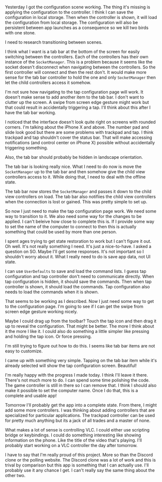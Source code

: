 Yesterday I got the configuration scene working. The thing it's missing is
applying the configuration to the controller. I think I can save the
configuration in local storage. Then when the controller is shown, it will load
the configuration from local storage. The configuration will also be persistent
between app launches as a consequence so we kill two birds with one stone.

I need to research transitioning between scenes.

I think what I want is a tab bar at the bottom of the screen for easily
switching between the controllers. Each of the controllers has their own
instance of the `SocketManager`. This is a problem because it seems like the
socket doesn't disconnect when navigating between the controllers. So the first
controller will connect and then the rest don't. It would make more sense for
the tab bar controller to hold the one and only `SocketManager` then let the
child controllers access it somehow.

I'm not sure how navigating to the tap configuration page will work. It doesn't
make sense to add another item to the tab bar. I don't want to clutter up the
screen. A swipe from screen edge gesture might work but that could result in
accidentally triggering a tap. I'll think about this after I have the tab bar
working.

I noticed that the interface doesn't look quite right on screens with rounded
corners. I'm talking about the iPhone X and above. The number pad and slide look
good but there are some problems with trackpad and tap. I think trackpad and tap
shouldn't cover the status bar. That will make accessing notifications (and
control center on iPhone X) possible without accidentally triggering something.

Also, the tab bar should probably be hidden in landscape orientation.

The tab bar is looking really nice. What I need to do now is move the
`SocketManager` up to the tab bar and then somehow give the child view
controllers access to it. While doing that, I need to deal with the offline
state.

The tab bar now stores the `SocketManager` and passes it down to the child view
controllers on load. The tab bar also notifiies the child view controllers when
the connection is lost or gained. This was pretty simple to set up.

So now I just need to make the tap configuration page work. We need some way to
transition to it. We also need some way for the changes to be applied. I can't
beleive how close to complete this is. If I provide some way to set the name of
the computer to connect to then this is actually something that could be used by
more than one person.

I spent ages trying to get state restoration to work but I can't figure it out.
Oh well. It's not really something I need. It's just a nice-to-have. I asked a
question on SO. Maybe I'll get some responses. It's not important so I shouldn't
worry about it. What I really need to do is save app data, not UI state.

I can use `UserDefaults` to save and load the command lists. I guess tap
configuration and tap controller don't need to communicate directly. When tap
configuration is hidden, it should save the commands. Then when tap controller
is shown, it should load the commands. Tap configuration also needs to load the
commands when it is shown.

That seems to be working as I described. Now I just need some way to get to the
configuration page. I'm going to see if I can get the swipe from screen edge
gesture working nicely.

Maybe I could drag up from the toolbar? Touch the tap icon and then drag it up
to reveal the configuration. That might be better. The more I think about it the
more I like it. I could also do something a little simpler like pressing and
holding the tap icon. Or force pressing.

I'm still trying to figure out how to do this. I seems like tab bar items are
not easy to customize.

I came up with something very simple. Tapping on the tab bar item while it's
already selected will show the tap configuration screen. Beautiful!

I'm really happy with the progress I made today. I think I'll leave it there.
There's not much more to do. I can spend some time polishing the code. The game
controller is still in there so I can remove that. I think I should also make it
possible to set the computer name. Once I do that, this is a complete and usable
app!

Tomorrow I'll probably get the app into a complete state. From there, I might
add some more controllers. I was thinking about adding controllers that are
specialized for particular applications. The trackpad controller can be used for
pretty much anything but its a jack of all trades and a master of none.

What makes a lot of sense is controlling VLC. I could either use scripting
bridge or keybindings. I could do something interesting like showing information
on the phone. Like the title of the video that's playing. I'll probably start
working on a VLC controller the day after tomorrow.

I have to say that I'm really proud of this project. More so than the Discord
clone or the polling website. The Discord clone was a lot of work and this is
trival by comparison but this app is something that I can actually use. I'll
probably use it any chance I get. I can't really say the same thing about the
other two.
